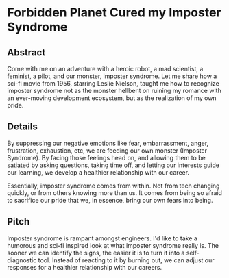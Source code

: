 # Forbidden Planet Cured my Imposter Syndrome

## Abstract

Come with me on an adventure with a heroic robot, a mad scientist, a feminist, a pilot, and our monster, imposter syndrome. Let me share how a sci-fi movie from 1956, starring Leslie Nielson, taught me how to recognize imposter syndrome not as the monster hellbent on ruining my romance with an ever-moving development ecosystem, but as the realization of my own pride. 

## Details

By suppressing our negative emotions like fear, embarrassment, anger, frustration, exhaustion, etc, we are feeding our own monster (Imposter Syndrome). By facing those feelings head on, and allowing them to be satiated by asking questions, taking time off, and letting our interests guide our learning, we develop a healthier relationship with our career.

Essentially, imposter syndrome comes from within. Not from tech changing quickly, or from others knowing more than us. It comes from being so afraid to sacrifice our pride that we, in essence, bring our own fears into being.

## Pitch

Imposter syndrome is rampant amongst engineers. I'd like to take a humorous and sci-fi inspired look at what imposter syndrome really is. The sooner we can identify the signs, the easier it is to turn it into a self-diagnostic tool. Instead of reacting to it by burning out, we can adjust our responses for a healthier relationship with our careers. 
